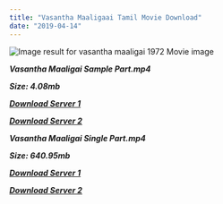 ```yaml
---
title: "Vasantha Maaligaai Tamil Movie Download"
date: "2019-04-14"
---
```


![Image result for vasantha maaligai 1972 Movie image](https://image.tmdb.org/t/p/w500/2wqWaSMBgfBhORBlv0IxaVJmxSO.jpg)

**_Vasantha Maaligai Sample Part.mp4_**

**_Size: 4.08mb_**

**_[Download Server 1](http://b5.wetransfer.vip/files/{169df08cb8e74ebadb8a44297cb1b6497cb77520eb9064bb3027e0e0c1bcc485}20Actor{169df08cb8e74ebadb8a44297cb1b6497cb77520eb9064bb3027e0e0c1bcc485}20Hits{169df08cb8e74ebadb8a44297cb1b6497cb77520eb9064bb3027e0e0c1bcc485}20Collection/Sivaji{169df08cb8e74ebadb8a44297cb1b6497cb77520eb9064bb3027e0e0c1bcc485}20Movies{169df08cb8e74ebadb8a44297cb1b6497cb77520eb9064bb3027e0e0c1bcc485}20Collections/Vasantha{169df08cb8e74ebadb8a44297cb1b6497cb77520eb9064bb3027e0e0c1bcc485}20Maaligai{169df08cb8e74ebadb8a44297cb1b6497cb77520eb9064bb3027e0e0c1bcc485}20(1972)/Vasantha{169df08cb8e74ebadb8a44297cb1b6497cb77520eb9064bb3027e0e0c1bcc485}20Maaligai{169df08cb8e74ebadb8a44297cb1b6497cb77520eb9064bb3027e0e0c1bcc485}20{169df08cb8e74ebadb8a44297cb1b6497cb77520eb9064bb3027e0e0c1bcc485}20Sample{169df08cb8e74ebadb8a44297cb1b6497cb77520eb9064bb3027e0e0c1bcc485}20HD.mp4)_**

**_[Download Server 2](http://b5.wetransfer.vip/files/{169df08cb8e74ebadb8a44297cb1b6497cb77520eb9064bb3027e0e0c1bcc485}20Actor{169df08cb8e74ebadb8a44297cb1b6497cb77520eb9064bb3027e0e0c1bcc485}20Hits{169df08cb8e74ebadb8a44297cb1b6497cb77520eb9064bb3027e0e0c1bcc485}20Collection/Sivaji{169df08cb8e74ebadb8a44297cb1b6497cb77520eb9064bb3027e0e0c1bcc485}20Movies{169df08cb8e74ebadb8a44297cb1b6497cb77520eb9064bb3027e0e0c1bcc485}20Collections/Vasantha{169df08cb8e74ebadb8a44297cb1b6497cb77520eb9064bb3027e0e0c1bcc485}20Maaligai{169df08cb8e74ebadb8a44297cb1b6497cb77520eb9064bb3027e0e0c1bcc485}20(1972)/Vasantha{169df08cb8e74ebadb8a44297cb1b6497cb77520eb9064bb3027e0e0c1bcc485}20Maaligai{169df08cb8e74ebadb8a44297cb1b6497cb77520eb9064bb3027e0e0c1bcc485}20{169df08cb8e74ebadb8a44297cb1b6497cb77520eb9064bb3027e0e0c1bcc485}20Sample{169df08cb8e74ebadb8a44297cb1b6497cb77520eb9064bb3027e0e0c1bcc485}20HD.mp4)_**

**_Vasantha Maaligai Single Part.mp4_**

**_Size: 640.95mb_**

**_[Download Server 1](http://b5.wetransfer.vip/files/{169df08cb8e74ebadb8a44297cb1b6497cb77520eb9064bb3027e0e0c1bcc485}20Actor{169df08cb8e74ebadb8a44297cb1b6497cb77520eb9064bb3027e0e0c1bcc485}20Hits{169df08cb8e74ebadb8a44297cb1b6497cb77520eb9064bb3027e0e0c1bcc485}20Collection/Sivaji{169df08cb8e74ebadb8a44297cb1b6497cb77520eb9064bb3027e0e0c1bcc485}20Movies{169df08cb8e74ebadb8a44297cb1b6497cb77520eb9064bb3027e0e0c1bcc485}20Collections/Vasantha{169df08cb8e74ebadb8a44297cb1b6497cb77520eb9064bb3027e0e0c1bcc485}20Maaligai{169df08cb8e74ebadb8a44297cb1b6497cb77520eb9064bb3027e0e0c1bcc485}20(1972)/Vasantha{169df08cb8e74ebadb8a44297cb1b6497cb77520eb9064bb3027e0e0c1bcc485}20Maaligai{169df08cb8e74ebadb8a44297cb1b6497cb77520eb9064bb3027e0e0c1bcc485}20{169df08cb8e74ebadb8a44297cb1b6497cb77520eb9064bb3027e0e0c1bcc485}20Single{169df08cb8e74ebadb8a44297cb1b6497cb77520eb9064bb3027e0e0c1bcc485}20Part{169df08cb8e74ebadb8a44297cb1b6497cb77520eb9064bb3027e0e0c1bcc485}20HD.mp4)_**

**_[Download Server 2](http://b5.wetransfer.vip/files/{169df08cb8e74ebadb8a44297cb1b6497cb77520eb9064bb3027e0e0c1bcc485}20Actor{169df08cb8e74ebadb8a44297cb1b6497cb77520eb9064bb3027e0e0c1bcc485}20Hits{169df08cb8e74ebadb8a44297cb1b6497cb77520eb9064bb3027e0e0c1bcc485}20Collection/Sivaji{169df08cb8e74ebadb8a44297cb1b6497cb77520eb9064bb3027e0e0c1bcc485}20Movies{169df08cb8e74ebadb8a44297cb1b6497cb77520eb9064bb3027e0e0c1bcc485}20Collections/Vasantha{169df08cb8e74ebadb8a44297cb1b6497cb77520eb9064bb3027e0e0c1bcc485}20Maaligai{169df08cb8e74ebadb8a44297cb1b6497cb77520eb9064bb3027e0e0c1bcc485}20(1972)/Vasantha{169df08cb8e74ebadb8a44297cb1b6497cb77520eb9064bb3027e0e0c1bcc485}20Maaligai{169df08cb8e74ebadb8a44297cb1b6497cb77520eb9064bb3027e0e0c1bcc485}20{169df08cb8e74ebadb8a44297cb1b6497cb77520eb9064bb3027e0e0c1bcc485}20Single{169df08cb8e74ebadb8a44297cb1b6497cb77520eb9064bb3027e0e0c1bcc485}20Part{169df08cb8e74ebadb8a44297cb1b6497cb77520eb9064bb3027e0e0c1bcc485}20HD.mp4)_**
